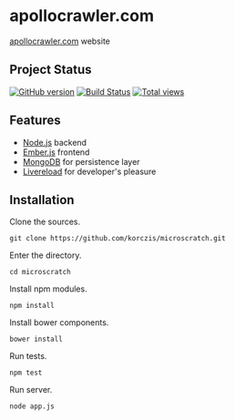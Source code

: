 # apollocrawler.com

[apollocrawler.com](apollocrawler.com) website

## Project Status

[![GitHub version](https://badge.fury.io/gh/korczis%2Fapollocrawler.com.png)](http://badge.fury.io/gh/korczis%2Fapollocrawler.com)
[![Build Status](https://travis-ci.org/korczis/apollocrawler.com.png?branch=master)](https://travis-ci.org/korczis/apollocrawler.com)
[![Total views](https://sourcegraph.com/api/repos/github.com/korczis/apollocrawler.com/counters/views.png)](https://sourcegraph.com/github.com/korczis/apollocrawler.com)

## Features

- [Node.js](http://nodejs.org/) backend
- [Ember.js](http://emberjs.com/) frontend
- [MongoDB](http://www.mongodb.org/) for persistence layer
- [Livereload](http://livereload.com/) for developer's pleasure

## Installation

Clone the sources.

```
git clone https://github.com/korczis/microscratch.git
```

Enter the directory.

```
cd microscratch
```

Install npm modules.

```
npm install
```

Install bower components.
```
bower install
```

Run tests.

```
npm test
```

Run server.

```
node app.js
```
